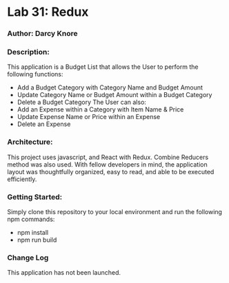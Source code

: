 # Lab 31:  Redux

### Author: Darcy Knore

### Description:<br>
This application is a Budget List that allows the User to perform the following functions:   
  * Add a Budget Category with Category Name and Budget Amount
  * Update Category Name or Budget Amount within a Budget Category
  * Delete a Budget Category
The User can also:
  * Add an Expense within a Category with Item Name & Price
  * Update Expense Name or Price within an Expense
  * Delete an Expense

### Architecture:
This project uses javascript, and React with Redux. Combine Reducers method was also used.  With fellow developers in mind, the application layout was thoughtfully organized, easy to read, and able to be executed efficiently.

### Getting Started:
Simply clone this repository to your local environment and run the following npm commands:
- npm install
- npm run build

### Change Log
This application has not been launched.